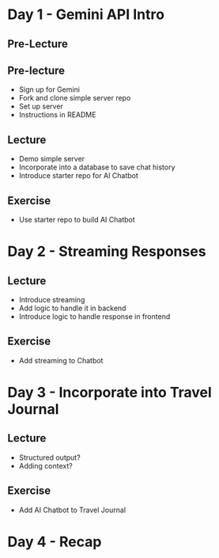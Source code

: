 # Day 1 - Gemini API Intro

## Pre-Lecture

## Pre-lecture

- Sign up for Gemini
- Fork and clone simple server repo
- Set up server
- Instructions in README

## Lecture

- Demo simple server
- Incorporate into a database to save chat history
- Introduce starter repo for AI Chatbot

## Exercise

- Use starter repo to build AI Chatbot

# Day 2 - Streaming Responses

## Lecture

- Introduce streaming
- Add logic to handle it in backend
- Introduce logic to handle response in frontend

## Exercise

- Add streaming to Chatbot

# Day 3 - Incorporate into Travel Journal

## Lecture

- Structured output?
- Adding context?

## Exercise

- Add AI Chatbot to Travel Journal

# Day 4 - Recap
